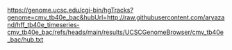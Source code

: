 <https://genome.ucsc.edu/cgi-bin/hgTracks?genome=cmv_tb40e_bac&hubUrl=http://raw.githubusercontent.com/aryazand/hff_tb40e_timeseries-cmv_tb40e_bac/refs/heads/main/results/UCSCGenomeBrowser/cmv_tb40e_bac/hub.txt>
